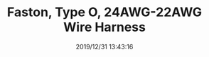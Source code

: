 ﻿---
layout: post 
title: Faston, Type O, 24AWG-22AWG Wire Harness
tags: O-TYPE
categories: wire-harness
overview: Faston, Type O, 24AWG-22AWG Wire Harness
series: Faston
part_number: 7-03125
thumb_img: static/202006/210-thumb-20200629100052.jpg
small_img: static/202006/210-20200629100052.jpg
date: 2019/12/31 13:43:16
---



